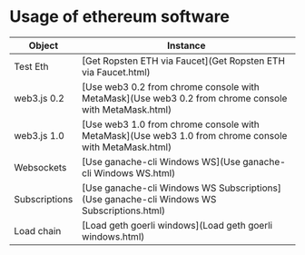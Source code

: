 # Usage of ethereum software

| Object          | Instance
| --------------- | ---------     
| Test Eth        | [Get Ropsten ETH via Faucet](Get Ropsten ETH via Faucet.html)
| web3.js 0.2     | [Use web3 0.2 from chrome console with MetaMask](Use web3 0.2 from chrome console with MetaMask.html)
| web3.js 1.0     | [Use web3 1.0 from chrome console with MetaMask](Use web3 1.0 from chrome console with MetaMask.html)
| Websockets      | [Use ganache-cli Windows WS](Use ganache-cli Windows WS.html) 
| Subscriptions   | [Use ganache-cli Windows WS Subscriptions](Use ganache-cli Windows WS Subscriptions.html)
| Load chain      | [Load geth goerli windows](Load geth goerli windows.html)

